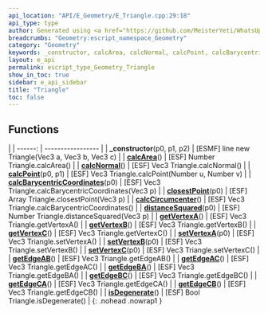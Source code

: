 ```yaml
---
api_location: "API/E_Geometry/E_Triangle.cpp:29:18"
api_type: type
author: Generated using <a href="https://github.com/MeisterYeti/WhatsUpDoc">WhatsUpDoc</a>
breadcrumbs: "Geometry:escript_namespace_Geometry"
category: "Geometry"
keywords: _constructor, calcArea, calcNormal, calcPoint, calcBarycentricCoordinates, closestPoint, calcCircumcenter, distanceSquared, getVertexA, getVertexB, getVertexC, setVertexA, setVertexB, setVertexC, getEdgeAB, getEdgeAC, getEdgeBA, getEdgeBC, getEdgeCA, getEdgeCB, isDegenerate
layout: e_api
permalink: escript_type_Geometry_Triangle
show_in_toc: true
sidebar: e_api_sidebar
title: "Triangle"
toc: false
---
```


## Functions

|
| ------: | ----------------- |
| **_constructor**(p0, p1, p2) | [ESMF] line new Triangle(Vec3 a, Vec3 b, Vec3 c) |
| **[calcArea](classGeometry_1_1Triangle#classGeometry_1_1Triangle_1aa9e491af513243d03d5bad5004c2fa2c)**() | [ESF] Number Triangle.calcArea() |
| **[calcNormal](classGeometry_1_1Triangle#classGeometry_1_1Triangle_1a9a3b30802c85ac209165104ab443d067)**() | [ESF] Vec3 Triangle.calcNormal() |
| **[calcPoint](classGeometry_1_1Triangle#classGeometry_1_1Triangle_1a0653d1179ffa05a2cad7d4405e09d0b1)**(p0, p1) | [ESF] Vec3 Triangle.calcPoint(Number u, Number v) |
| **[calcBarycentricCoordinates](classGeometry_1_1Triangle#classGeometry_1_1Triangle_1a413051bf0286ff254147528ef2f600b6)**(p0) | [ESF] Vec3 Triangle.calcBarycentricCoordinates(Vec3 p) |
| **[closestPoint](classGeometry_1_1Triangle#classGeometry_1_1Triangle_1ae57556ece9e9de3e3911808c79c9c804)**(p0) | [ESF] Array Triangle.closestPoint(Vec3 p) |
| **[calcCircumcenter](classGeometry_1_1Triangle#classGeometry_1_1Triangle_1a188077ab4fd5e11feaed39de647e4c9f)**() | [ESF] Vec3 Triangle.calcBarycentricCoordinates() |
| **[distanceSquared](classGeometry_1_1Triangle#classGeometry_1_1Triangle_1a52c82ce2ee3240be056bb291d84c521b)**(p0) | [ESF] Number Triangle.distanceSquared(Vec3 p) |
| **[getVertexA](classGeometry_1_1Triangle#classGeometry_1_1Triangle_1acd0f24669372350e5a38d0f444116193)**() | [ESF] Vec3 Triangle.getVertexA() |
| **[getVertexB](classGeometry_1_1Triangle#classGeometry_1_1Triangle_1ae9cb7f9d42c940b3861441e14af23488)**() | [ESF] Vec3 Triangle.getVertexB() |
| **[getVertexC](classGeometry_1_1Triangle#classGeometry_1_1Triangle_1a69f2eb9840a322fd624f112a9bf83784)**() | [ESF] Vec3 Triangle.getVertexC() |
| **[setVertexA](classGeometry_1_1Triangle#classGeometry_1_1Triangle_1a3e49737cc168a89cbd3dc813d241da28)**(p0) | [ESF] Vec3 Triangle.setVertexA() |
| **[setVertexB](classGeometry_1_1Triangle#classGeometry_1_1Triangle_1ae9a8d71d691c19a789d61bda0b10f626)**(p0) | [ESF] Vec3 Triangle.setVertexB() |
| **[setVertexC](classGeometry_1_1Triangle#classGeometry_1_1Triangle_1ab75b71010ccf0e9c6686cfb6e8f875fa)**(p0) | [ESF] Vec3 Triangle.setVertexC() |
| **[getEdgeAB](classGeometry_1_1Triangle#classGeometry_1_1Triangle_1a7a326a5b121bb70ccd1074d8a558eb18)**() | [ESF] Vec3 Triangle.getEdgeAB() |
| **[getEdgeAC](classGeometry_1_1Triangle#classGeometry_1_1Triangle_1ae50c63a768476c7b5f8875d84f3df3e8)**() | [ESF] Vec3 Triangle.getEdgeAC() |
| **[getEdgeBA](classGeometry_1_1Triangle#classGeometry_1_1Triangle_1a8d01464bc73f66908519a7ecce58e8ef)**() | [ESF] Vec3 Triangle.getEdgeBA() |
| **[getEdgeBC](classGeometry_1_1Triangle#classGeometry_1_1Triangle_1a3837af442ee711acbabc9ef552b9095b)**() | [ESF] Vec3 Triangle.getEdgeBC() |
| **[getEdgeCA](classGeometry_1_1Triangle#classGeometry_1_1Triangle_1a6201e8fd4db2c11e0a8c589a0a6ad4aa)**() | [ESF] Vec3 Triangle.getEdgeCA() |
| **[getEdgeCB](classGeometry_1_1Triangle#classGeometry_1_1Triangle_1ac616200ac35e744ae0cf2706efc17d9a)**() | [ESF] Vec3 Triangle.getEdgeCB() |
| **[isDegenerate](classGeometry_1_1Triangle#classGeometry_1_1Triangle_1a3a83a6329219190af70fd38ad46f5d5c)**() | [ESF] Bool Triangle.isDegenerate() |
{: .nohead .nowrap1 }
